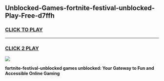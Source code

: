 
## Unblocked-Games-fortnite-festival-unblocked-Play-Free-d7ffh
<h3>
<a href="https://premium76.site?title=fortnite-festival-unblocked&ref=10A">CLICK TO PLAY</a></h3>
<hr>

<h3>
<a href="https://premium76.site?title=fortnite-festival-unblocked&ref=10A">CLICK 2 PLAY</a>
  
</h3>

<a href="https://premium76.site?title=fortnite-festival-unblocked&ref=10A"><img src="https://clearcache.store/games.png"></a>


**fortnite-festival-unblocked games unblocked: Your Gateway to Fun and Accessible Online Gaming**
